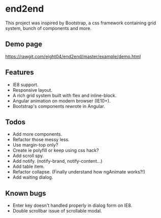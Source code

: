 end2end
=======
This project was inspired by Bootstrap, a css framework containing grid system, bunch of components and more.

Demo page
---------
<https://rawgit.com/eight04/end2end/master/example/demo.html>

Features
--------
* IE8 support.
* Responsive layout.
* A rich grid system built with flex and inline-block.
* Angular animation on modern browser (IE10+).
* Bootstrap's components rewrote in Angular.

Todos
-----
* Add more components.
* Refactor those messy less.
* Use margin-top only?
* Create ie polyfill or keep using css hack?
* Add scroll spy.
* Add notify. (notify-brand, notify-content...)
* Add table item.
* Refactor collapse. (Finally understand how ngAnimate works?!)
* Add waiting dialog.

Known bugs
----------
* Enter key doesn't handled properly in dialog form on IE8.
* Double scrollbar issue of scrollable modal.
